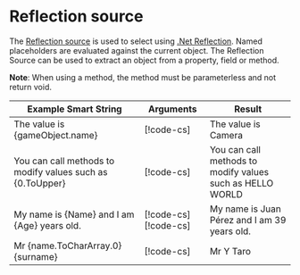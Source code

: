 # Reflection source

The [Reflection source](xref:UnityEngine.Localization.SmartFormat.Extensions.ReflectionSource) is used to select using [.Net Reflection](https://docs.microsoft.com/en-us/dotnet/csharp/programming-guide/concepts/reflection). Named placeholders are evaluated against the current object.
The Reflection Source can be used to extract an object from a property, field or method.

**Note**: When using a method, the method must be parameterless and not return void.

| **Example Smart String**                                  | **Arguments**                                                                                                                                                       | **Result**                                                                            |
|-----------------------------------------------------------|---------------------------------------------------------------------------------------------------------------------------------------------------------------------|---------------------------------------------------------------------------------------|
| The value is {gameObject.name}                            | [!code-cs[](../../DocCodeSamples.Tests/SmartStringSamples.cs#args-reflection-1)]                                                                                    | The value is Camera                                                                   |
| You can call methods to modify values such as {0.ToUpper} | [!code-cs[](../../DocCodeSamples.Tests/SmartStringSamples.cs#args-reflection-2)]                                                                                    | You can call methods to modify values such as HELLO WORLD                             |
| My name is {Name} and I am {Age} years old.               | [!code-cs[](../../DocCodeSamples.Tests/SmartStringSamples.cs#args-reflection-3a)] [!code-cs[](../../DocCodeSamples.Tests/SmartStringSamples.cs#args-reflection-3b)] | My name is Juan Pérez and I am 39 years old.                                          |
| Mr {name.ToCharArray.0} {surname}                         | [!code-cs[](../../DocCodeSamples.Tests/SmartStringSamples.cs#args-reflection-4)]                                                                                    | Mr Y Taro                                                                             |
